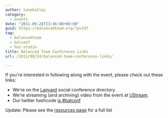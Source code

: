 ```yaml
---
author: lanehalley
category:
  - events
date: "2011-09-24T23:46:08+00:00"
guid: https://balancedteam.org/?p=337
tag:
  - balancedteam
  - balconf
  - hot-studio
title: Balanced Team Conference Links
url: /2011/09/24/balanced-team-conference-links/

---
```

If you're interested in following along with the event, please check out these links:

- We're on the [Lanyard](http://lanyrd.com/2011/balancedteam/) social conference directory.
- We're streaming (and archiving) video from the event at [UStream](http://www.ustream.tv/channel/balancedteam).
- Our twitter hashcode [is #balconf](http://twitter.com/#%21/search/%23balconf)

Update: Please see the [resources page](/balconf-2011-resources/) for a full list
